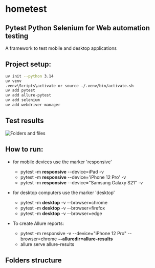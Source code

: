 # hometest

## Pytest Python Selenium for Web automation testing
A framework to test mobile and desktop applications

## Project setup:
```bash
uv init --python 3.14
uv venv
.venv\Scripts\activate or source ./.venv/bin/activate.sh
uv add pytest
uv add allure-pytest
uv add selenium
uv add webdriver-manager
```

## Test results
![Folders and files](https://www.automatetheplanet.com/wp-content/uploads/2019/01/test-automation-reporting-allure.png)

## How to run:
* for mobile devices use the marker 'responsive'
   * pytest -m **responsive** --device=iPad -v
   * pytest -m **responsive** --device='iPhone 12 Pro' -v
   * pytest -m **responsive** --device="Samsung Galaxy S21" -v

* for desktop computers use the marker 'desktop'
   * pytest -m **desktop** -v --browser=chrome
   * pytest -m **desktop** -v --browser=firefox
   * pytest -m **desktop** -v --browser=edge

* To create Allure reports:
   * pytest -m responsive -v --device="iPhone 12 Pro" --browser=chrome **--alluredir=allure-results**
   * allure serve allure-results

## Folders structure
